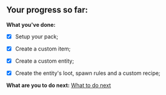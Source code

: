 





## Your progress so far:

**What you've done:**

-   [x] Setup your pack;
-   [x] Create a custom item;
-   [x] Create a custom entity;
-   [x] Create the entity's loot, spawn rules and a custom recipe;


**What are you to do next:**
[What to do next](new-guide/what_to_do_next)
